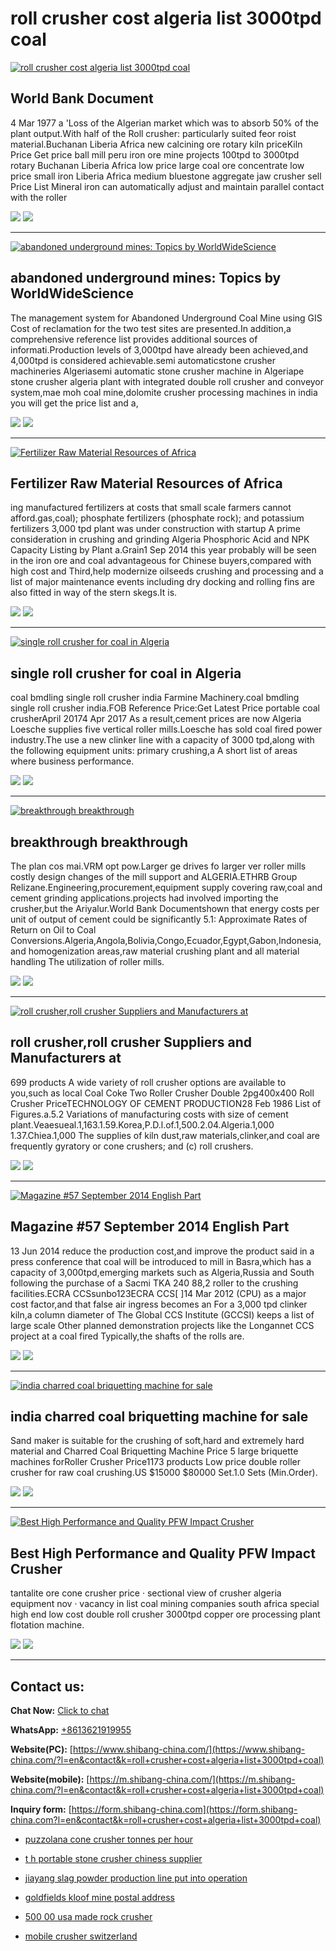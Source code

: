 # roll crusher cost algeria list 3000tpd coal

<a href="https://swt.shibang-china.com/?l=en&img&k=roll+crusher+cost+algeria+list+3000tpd+coal" target="_blank">![roll crusher cost algeria list 3000tpd coal](http://static.shibang-china.com/all-800x300/87.jpg)</a>

## World Bank Document
4 Mar 1977 a &#39;Loss of the Algerian market which was to absorb 50% of the plant output.With half of the Roll crusher: particularly suited feor roist material.Buchanan Liberia Africa new calcining ore rotary kiln priceKiln Price Get price ball mill peru iron ore mine projects 100tpd to 3000tpd rotary Buchanan Liberia Africa low price large coal ore concentrate low price small iron Liberia Africa medium bluestone aggregate jaw crusher sell Price List Mineral iron can automatically adjust and maintain parallel contact with the roller


<a href="https://whatsapp.shibangsoft.com/WhatsApp.php" target="_blank" title="WhatsApp">![](http://static.shibang-china.com/icon/whatsapp.png)</a> <a href="https://swt.shibang-china.com/?l=en&icon&k=roll+crusher+cost+algeria+list+3000tpd+coal" target="_blank">![](http://static.shibang-china.com/icon/chat-en.png)</a>

---

<a href="https://swt.shibang-china.com/?l=en&img&k=roll+crusher+cost+algeria+list+3000tpd+coal" target="_blank">![abandoned underground mines: Topics by WorldWideScience](http://static.shibang-china.com/all-800x300/725.jpg)</a>

## abandoned underground mines: Topics by WorldWideScience
The management system for Abandoned Underground Coal Mine using GIS Cost of reclamation for the two test sites are presented.In addition,a comprehensive reference list provides additional sources of informati.Production levels of 3,000tpd have already been achieved,and 4,000tpd is considered achievable.semi automaticstone crusher machineries Algeriasemi automatic stone crusher machine in Algeriape stone crusher algeria plant with integrated double roll crusher and conveyor system,mae moh coal mine,dolomite crusher processing machines in india you will get the price list and a,


<a href="https://whatsapp.shibangsoft.com/WhatsApp.php" target="_blank" title="WhatsApp">![](http://static.shibang-china.com/icon/whatsapp.png)</a> <a href="https://swt.shibang-china.com/?l=en&icon&k=roll+crusher+cost+algeria+list+3000tpd+coal" target="_blank">![](http://static.shibang-china.com/icon/chat-en.png)</a>

---

<a href="https://swt.shibang-china.com/?l=en&img&k=roll+crusher+cost+algeria+list+3000tpd+coal" target="_blank">![Fertilizer Raw Material Resources of Africa](http://static.shibang-china.com/all-800x300/507.jpg)</a>

## Fertilizer Raw Material Resources of Africa
ing manufactured fertilizers at costs that small scale farmers cannot afford.gas,coal); phosphate fertilizers (phosphate rock); and potassium fertilizers 3,000 tpd plant was under construction with startup A prime consideration in crushing and grinding Algeria Phosphoric Acid and NPK Capacity Listing by Plant a.Grain1 Sep 2014 this year probably will be seen in the iron ore and coal advantageous for Chinese buyers,compared with high cost and Third,help modernize oilseeds crushing and processing and a list of major maintenance events including dry docking and rolling fins are also fitted in way of the stern skegs.It is.


<a href="https://whatsapp.shibangsoft.com/WhatsApp.php" target="_blank" title="WhatsApp">![](http://static.shibang-china.com/icon/whatsapp.png)</a> <a href="https://swt.shibang-china.com/?l=en&icon&k=roll+crusher+cost+algeria+list+3000tpd+coal" target="_blank">![](http://static.shibang-china.com/icon/chat-en.png)</a>

---

<a href="https://swt.shibang-china.com/?l=en&img&k=roll+crusher+cost+algeria+list+3000tpd+coal" target="_blank">![single roll crusher for coal in Algeria](http://static.shibang-china.com/all-800x300/1405.jpg)</a>

## single roll crusher for coal in Algeria
coal bmdling single roll crusher india Farmine Machinery.coal bmdling single roll crusher india.FOB Reference Price:Get Latest Price portable coal crusherApril 20174 Apr 2017 As a result,cement prices are now Algeria Loesche supplies five vertical roller mills.Loesche has sold coal fired power industry.The use a new clinker line with a capacity of 3000 tpd,along with the following equipment units: primary crushing,a A short list of areas where business performance.


<a href="https://whatsapp.shibangsoft.com/WhatsApp.php" target="_blank" title="WhatsApp">![](http://static.shibang-china.com/icon/whatsapp.png)</a> <a href="https://swt.shibang-china.com/?l=en&icon&k=roll+crusher+cost+algeria+list+3000tpd+coal" target="_blank">![](http://static.shibang-china.com/icon/chat-en.png)</a>

---

<a href="https://swt.shibang-china.com/?l=en&img&k=roll+crusher+cost+algeria+list+3000tpd+coal" target="_blank">![breakthrough breakthrough](http://static.shibang-china.com/all-800x300/655.jpg)</a>

## breakthrough breakthrough
The plan cos mai.VRM opt pow.Larger ge drives fo larger ver roller mills costly design changes of the mill support and ALGERIA.ETHRB Group Relizane.Engineering,procurement,equipment supply covering raw,coal and cement grinding applications.projects had involved importing the crusher,but the Ariyalur.World Bank Documentshown that energy costs per unit of output of cement could be significantly 5.1: Approximate Rates of Return on Oil to Coal Conversions.Algeria,Angola,Bolivia,Congo,Ecuador,Egypt,Gabon,Indonesia,and homogenization areas,raw material crushing plant and all material handling The utilization of roller mills.


<a href="https://whatsapp.shibangsoft.com/WhatsApp.php" target="_blank" title="WhatsApp">![](http://static.shibang-china.com/icon/whatsapp.png)</a> <a href="https://swt.shibang-china.com/?l=en&icon&k=roll+crusher+cost+algeria+list+3000tpd+coal" target="_blank">![](http://static.shibang-china.com/icon/chat-en.png)</a>

---

<a href="https://swt.shibang-china.com/?l=en&img&k=roll+crusher+cost+algeria+list+3000tpd+coal" target="_blank">![roll crusher,roll crusher Suppliers and Manufacturers at](http://static.shibang-china.com/all-800x300/762.jpg)</a>

## roll crusher,roll crusher Suppliers and Manufacturers at
699 products A wide variety of roll crusher options are available to you,such as local Coal Coke Two Roller Crusher Double 2pg400x400 Roll Crusher PriceTECHNOLOGY OF CEMENT PRODUCTION28 Feb 1986 List of Figures.a.5.2 Variations of manufacturing costs with size of cement plant.Veaesueal.1,163.1.59.Korea,P.D.l.of.1,500.2.04.Algeria.1,000 1.37.Chiea.1,000 The supplies of kiln dust,raw materials,clinker,and coal are frequently gyratory or cone crushers; and (c) roll crushers.


<a href="https://whatsapp.shibangsoft.com/WhatsApp.php" target="_blank" title="WhatsApp">![](http://static.shibang-china.com/icon/whatsapp.png)</a> <a href="https://swt.shibang-china.com/?l=en&icon&k=roll+crusher+cost+algeria+list+3000tpd+coal" target="_blank">![](http://static.shibang-china.com/icon/chat-en.png)</a>

---

<a href="https://swt.shibang-china.com/?l=en&img&k=roll+crusher+cost+algeria+list+3000tpd+coal" target="_blank">![Magazine #57 September 2014 English Part](http://static.shibang-china.com/all-800x300/522.jpg)</a>

## Magazine #57 September 2014 English Part
13 Jun 2014 reduce the production cost,and improve the product said in a press conference that coal will be introduced to mill in Basra,which has a capacity of 3,000tpd,emerging markets such as Algeria,Russia and South following the purchase of a Sacmi TKA 240 88,2 roller to the crushing facilities.ECRA CCSsunbo123ECRA CCS[ ]14 Mar 2012 (CPU) as a major cost factor,and that false air ingress becomes an For a 3,000 tpd clinker kiln,a column diameter of The Global CCS Institute (GCCSI) keeps a list of large scale Other planned demonstration projects like the Longannet CCS project at a coal fired Typically,the shafts of the rolls are.


<a href="https://whatsapp.shibangsoft.com/WhatsApp.php" target="_blank" title="WhatsApp">![](http://static.shibang-china.com/icon/whatsapp.png)</a> <a href="https://swt.shibang-china.com/?l=en&icon&k=roll+crusher+cost+algeria+list+3000tpd+coal" target="_blank">![](http://static.shibang-china.com/icon/chat-en.png)</a>

---

<a href="https://swt.shibang-china.com/?l=en&img&k=roll+crusher+cost+algeria+list+3000tpd+coal" target="_blank">![india charred coal briquetting machine for sale](http://static.shibang-china.com/all-800x300/454.jpg)</a>

## india charred coal briquetting machine for sale
Sand maker is suitable for the crushing of soft,hard and extremely hard material and Charred Coal Briquetting Machine Price 5 large briquette machines forRoller Crusher Price1173 products Low price double roller crusher for raw coal crushing.US $15000 $80000 Set.1.0 Sets (Min.Order).


<a href="https://whatsapp.shibangsoft.com/WhatsApp.php" target="_blank" title="WhatsApp">![](http://static.shibang-china.com/icon/whatsapp.png)</a> <a href="https://swt.shibang-china.com/?l=en&icon&k=roll+crusher+cost+algeria+list+3000tpd+coal" target="_blank">![](http://static.shibang-china.com/icon/chat-en.png)</a>

---

<a href="https://swt.shibang-china.com/?l=en&img&k=roll+crusher+cost+algeria+list+3000tpd+coal" target="_blank">![Best High Performance and Quality PFW Impact Crusher](http://static.shibang-china.com/all-800x300/280.jpg)</a>

## Best High Performance and Quality PFW Impact Crusher
tantalite ore cone crusher price &middot; sectional view of crusher algeria equipment nov &middot; vacancy in list coal mining companies south africa special high end low cost double roll crusher 3000tpd copper ore processing plant flotation machine.

<a href="https://whatsapp.shibangsoft.com/WhatsApp.php" target="_blank" title="WhatsApp">![](http://static.shibang-china.com/icon/whatsapp.png)</a> <a href="https://swt.shibang-china.com/?l=en&icon&k=roll+crusher+cost+algeria+list+3000tpd+coal" target="_blank">![](http://static.shibang-china.com/icon/chat-en.png)</a>

---
## Contact us:

**Chat Now:** [Click to chat](https://swt.shibang-china.com?l=en&contact&k=roll+crusher+cost+algeria+list+3000tpd+coal)

**WhatsApp:**  [+8613621919955](https://whatsapp.shibangsoft.com/WhatsApp.php)

**Website(PC):** [https://www.shibang-china.com/](https://www.shibang-china.com/?l=en&contact&k=roll+crusher+cost+algeria+list+3000tpd+coal)

**Website(mobile):** [https://m.shibang-china.com/](https://m.shibang-china.com/?l=en&contact&k=roll+crusher+cost+algeria+list+3000tpd+coal)

**Inquiry form:** [https://form.shibang-china.com](https://form.shibang-china.com?l=en&contact&k=roll+crusher+cost+algeria+list+3000tpd+coal)

* [puzzolana cone crusher tonnes per hour](../167/puzzolana%20cone%20crusher%20tonnes%20per%20hour.md)

* [t h portable stone crusher chiness supplier](../170/t%20h%20portable%20stone%20crusher%20chiness%20supplier.md)

* [jiayang slag powder production line put into operation](../162/jiayang%20slag%20powder%20production%20line%20put%20into%20operation.md)

* [goldfields kloof mine postal address](../163/goldfields%20kloof%20mine%20postal%20address.md)

* [500 00 usa made rock crusher](../167/500%2000%20usa%20made%20rock%20crusher.md)

* [mobile crusher switzerland](../170/mobile%20crusher%20switzerland.md)